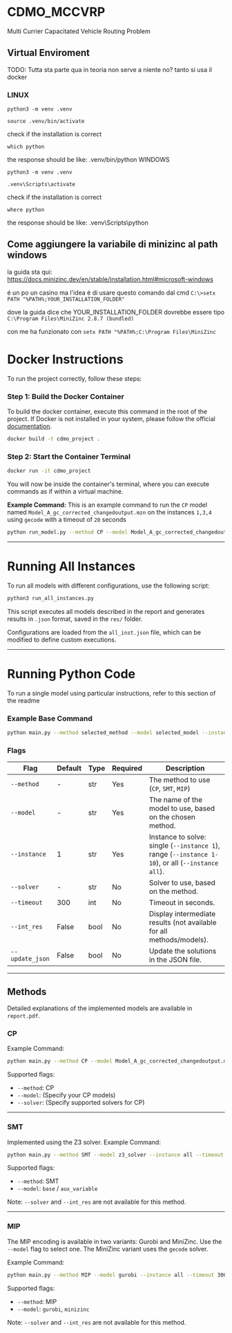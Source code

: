 # CDMO_MCCVRP
Multi Currier Capacitated Vehicle Routing Problem

## Virtual Enviroment
TODO: Tutta sta parte qua in teoria non serve a niente no? tanto si usa il docker

### LINUX

```python3 -m venv .venv```

```source .venv/bin/activate```

check if the installation is correct

```which python```

the response should be like: .venv/bin/python
WINDOWS

```python3 -m venv .venv```

```.venv\Scripts\activate```

check if the installation is correct

```where python```

the response should be like: .venv\Scripts\python

## Come aggiungere la variabile di minizinc al path windows

la guida sta qui: https://docs.minizinc.dev/en/stable/installation.html#microsoft-windows

é un po un casino ma l'idea é di usare questo comando dal cmd
```C:\>setx PATH "%PATH%;YOUR_INSTALLATION_FOLDER"```

dove la guida dice che YOUR_INSTALLATION_FOLDER dovrebbe essere tipo ```C:\Program Files\MiniZinc 2.8.7 (bundled)```

con me ha funzionato con ```setx PATH "%PATH%;C:\Program Files\MiniZinc```



# Docker Instructions

To run the project correctly, follow these steps:

### Step 1: Build the Docker Container
To build the docker container, execute this command in the root of the project. If Docker is not installed in your system, please follow the official [documentation](https://docs.docker.com/engine/install/).

```bash
docker build -t cdmo_project .
```

### Step 2: Start the Container Terminal

```bash
docker run -it cdmo_project
```

You will now be inside the container's terminal, where you can execute commands as if within a virtual machine.

**Example Command:**
This is an example command to run the `CP` model named `Model_A_gc_corrected_changedoutput.mzn` on the instances `1,3,4` using `gecode` with a timeout of `20` seconds
```bash
python run_model.py --method CP --model Model_A_gc_corrected_changedoutput.mzn --instance 1,3,4 --solver gecode --timeout 20
```

---

# Running All Instances

To run all models with different configurations, use the following script:

```bash
python3 run_all_instances.py
```

This script executes all models described in the report and generates results in `.json` format, saved in the `res/` folder. 

Configurations are loaded from the `all_inst.json` file, which can be modified to define custom executions.

---

# Running Python Code
To run a single model using particular instructions, refer to this section of the readme

### Example Base Command

```bash
python main.py --method selected_method --model selected_model --instance instance_number --solver selected_solver --timeout timeout_duration --update_json True
```

### Flags

| Flag            | Default | Type  | Required | Description                                                                                          |
|------------------|---------|-------|---------|------------------------------------------------------------------------------------------------------|
| `--method`       | -       | str   | Yes     | The method to use (`CP`, `SMT`, `MIP`)                                                              |
| `--model`        | -       | str   | Yes     | The name of the model to use, based on the chosen method.                                            |
| `--instance`     | 1       | str   | Yes     | Instance to solve: single (`--instance 1`), range (`--instance 1-10`), or all (`--instance all`).   |
| `--solver`       | -       | str   | No      | Solver to use, based on the method.                                                                 |
| `--timeout`      | 300     | int   | No      | Timeout in seconds.                                                                                 |
| `--int_res`      | False   | bool  | No      | Display intermediate results (not available for all methods/models).                                |
| `--update_json`  | False   | bool  | No      | Update the solutions in the JSON file.                                                              |

---

## Methods

Detailed explanations of the implemented models are available in `report.pdf`.

### CP

Example Command:

```bash
python main.py --method CP --model Model_A_gc_corrected_changedoutput.mzn --instance all --solver gecode --timeout 300 --update_json True
```

Supported flags:
- `--method`: CP
- `--model`: (Specify your CP models)
- `--solver`: (Specify supported solvers for CP)

---

### SMT

Implemented using the Z3 solver. Example Command:

```bash
python main.py --method SMT --model z3_solver --instance all --timeout 300 --update_json True
```

Supported flags:
- `--method`: SMT
- `--model`: `base` / `aux_variable`

Note: `--solver` and `--int_res` are not available for this method.

---

### MIP

The MIP encoding is available in two variants: Gurobi and MiniZinc. Use the `--model` flag to select one. The MiniZinc variant uses the `gecode` solver.

Example Command:

```bash
python main.py --method MIP --model gurobi --instance all --timeout 300 --update_json True
```

Supported flags:
- `--method`: MIP
- `--model`: `gurobi`, `minizinc`

Note: `--solver` and `--int_res` are not available for this method.








